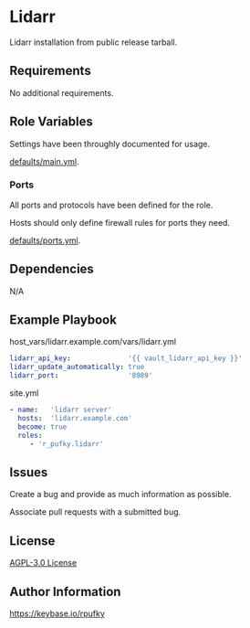 # Lidarr
Lidarr installation from public release tarball.

## Requirements
No additional requirements.

## Role Variables
Settings have been throughly documented for usage.

[defaults/main.yml](https://github.com/r-pufky/ansible_lidarr/blob/main/defaults/main/main.yml).

### Ports
All ports and protocols have been defined for the role.

Hosts should only define firewall rules for ports they need.

[defaults/ports.yml](https://github.com/r-pufky/ansible_lidarr/blob/main/defaults/main/ports.yml).

## Dependencies
N/A

## Example Playbook
host_vars/lidarr.example.com/vars/lidarr.yml
``` yaml
lidarr_api_key:              '{{ vault_lidarr_api_key }}'
lidarr_update_automatically: true
lidarr_port:                 '8989'
```

site.yml
``` yaml
- name:   'lidarr server'
  hosts:  'lidarr.example.com'
  become: true
  roles:
     - 'r_pufky.lidarr'
```

## Issues
Create a bug and provide as much information as possible.

Associate pull requests with a submitted bug.

## License
[AGPL-3.0 License](https://github.com/r-pufky/ansible_lidarr/blob/main/LICENSE)

## Author Information
https://keybase.io/rpufky
